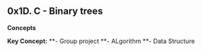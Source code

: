 0x1D. C - Binary trees
---
**Concepts**

**Key Concept:**
**- Group project
**- ALgorithm
**- Data Structure
